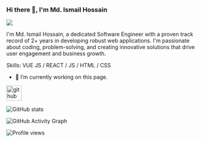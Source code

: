 ### Hi there 👋,  I'm Md. Ismail Hossain
![](https://arturssmirnovs.github.io/github-profile-readme-generator/images/banner.png)

I'm Md. Ismail Hossain, a dedicated Software Engineer with a proven track record of 2+ years in developing robust web applications. I'm passionate about coding, problem-solving, and creating innovative solutions that drive user engagement and business growth.

Skills: VUE JS / REACT / JS / HTML / CSS

- 🔭 I’m currently working on this page. 


[<img src='https://cdn.jsdelivr.net/npm/simple-icons@3.0.1/icons/github.svg' alt='github' height='40'>](https://github.com/ihossain5)  

![GitHub stats](https://github-readme-stats.vercel.app/api?username=ihossain5&show_icons=true)  

![GitHub Activity Graph](https://activity-graph.herokuapp.com/graph?username=ihossain5)  

![Profile views](https://gpvc.arturio.dev/ihossain5)  
